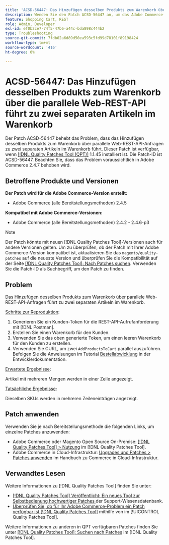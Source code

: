 ```yaml
---
title: 'ACSD-56447: Das Hinzufügen desselben Produkts zum Warenkorb über die parallele Web-REST-API führt zu zwei separaten Artikeln im Warenkorb'
description: Wenden Sie den Patch ACSD-56447 an, um das Adobe Commerce-Problem zu beheben, bei dem das Hinzufügen desselben Produkts zum Warenkorb über parallele Web-REST-API-Anfragen zu zwei separaten Artikeln im Warenkorb führt.
feature: Shopping Cart, REST
role: Admin, Developer
exl-id: ef0b2ce7-74f5-47b6-a44c-bda898c444b2
type: Troubleshooting
source-git-commit: 7fdb02a6d89d50ea593c5fd99d78101f89198424
workflow-type: tm+mt
source-wordcount: '416'
ht-degree: 0%

---
```


# ACSD-56447: Das Hinzufügen desselben Produkts zum Warenkorb über die parallele Web-REST-API führt zu zwei separaten Artikeln im Warenkorb

Der Patch ACSD-56447 behebt das Problem, dass das Hinzufügen desselben Produkts zum Warenkorb über parallele Web-REST-API-Anfragen zu zwei separaten Artikeln im Warenkorb führt. Dieser Patch ist verfügbar, wenn [[!DNL Quality Patches Tool (QPT)]](https://experienceleague.adobe.com/de/docs/commerce-operations/tools/quality-patches-tool/quality-patches-tool-to-self-serve-quality-patches) 1.1.45 installiert ist. Die Patch-ID ist ACSD-56447. Beachten Sie, dass das Problem voraussichtlich in Adobe Commerce 2.4.7 behoben wird.

## Betroffene Produkte und Versionen

**Der Patch wird für die Adobe Commerce-Version erstellt:**

* Adobe Commerce (alle Bereitstellungsmethoden) 2.4.5

**Kompatibel mit Adobe Commerce-Versionen:**

* Adobe Commerce (alle Bereitstellungsmethoden) 2.4.2 - 2.4.6-p3

>[!NOTE]
>
>Der Patch könnte mit neuen [!DNL Quality Patches Tool]-Versionen auch für andere Versionen gelten. Um zu überprüfen, ob der Patch mit Ihrer Adobe Commerce-Version kompatibel ist, aktualisieren Sie das `magento/quality-patches` auf die neueste Version und überprüfen Sie die Kompatibilität auf der Seite [[!DNL Quality Patches Tool]: Nach Patches suchen](https://experienceleague.adobe.com/tools/commerce-quality-patches/index.html?lang=de). Verwenden Sie die Patch-ID als Suchbegriff, um den Patch zu finden.

## Problem

Das Hinzufügen desselben Produkts zum Warenkorb über parallele Web-REST-API-Anfragen führt zu zwei separaten Artikeln im Warenkorb.

<u>Schritte zur Reproduktion</u>:

1. Generieren Sie ein Kunden-Token für die REST-API-Aufrufanforderung mit [!DNL Postman].
1. Erstellen Sie einen Warenkorb für den Kunden.
1. Verwenden Sie das oben generierte Token, um einen leeren Warenkorb für den Kunden zu erstellen.
1. Verwenden Sie CURL, um zwei `AddProductsToCart` parallel auszuführen. Befolgen Sie die Anweisungen im Tutorial [Bestellabwicklung](https://developer.adobe.com/commerce/webapi/rest/tutorials/orders/) in der Entwicklerdokumentation.

<u>Erwartete Ergebnisse</u>:

Artikel mit mehreren Mengen werden in einer Zeile angezeigt.

<u>Tatsächliche Ergebnisse</u>:

Dieselben SKUs werden in mehreren Zeileneinträgen angezeigt.

## Patch anwenden

Verwenden Sie je nach Bereitstellungsmethode die folgenden Links, um einzelne Patches anzuwenden:

* Adobe Commerce oder Magento Open Source On-Premise: [[!DNL Quality Patches Tool] > Nutzung](/help/tools/quality-patches-tool/usage.md) im [!DNL Quality Patches Tool].
* Adobe Commerce in Cloud-Infrastruktur: [Upgrades und Patches > Patches anwenden](https://experienceleague.adobe.com/docs/commerce-cloud-service/user-guide/develop/upgrade/apply-patches.html?lang=de) im Handbuch zu Commerce in Cloud-Infrastruktur.

## Verwandtes Lesen

Weitere Informationen zu [!DNL Quality Patches Tool] finden Sie unter:

* [[!DNL Quality Patches Tool] Veröffentlicht: Ein neues Tool zur Selbstbedienung hochwertiger Patches ](https://experienceleague.adobe.com/de/docs/commerce-operations/tools/quality-patches-tool/quality-patches-tool-to-self-serve-quality-patches) der Support-Wissensdatenbank.
* [Überprüfen Sie, ob für Ihr Adobe Commerce-Problem ein Patch verfügbar ist [!DNL Quality Patches Tool]](/help/tools/quality-patches-tool/patches-available-in-qpt/check-patch-for-magento-issue-with-magento-quality-patches.md) mithilfe von im [!UICONTROL Quality Patches Tool].


Weitere Informationen zu anderen in QPT verfügbaren Patches finden Sie unter [[!DNL Quality Patches Tool]: Suchen nach Patches](https://experienceleague.adobe.com/tools/commerce-quality-patches/index.html?lang=de) im [!DNL Quality Patches Tool].
